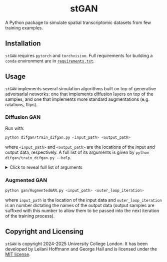 <center><h1>stGAN</h1></center>

A Python package to simulate spatial transcriptomic datasets from few training
examples.

## Installation

`stGAN` requires `pytorch` and `torchvision`. Full requirements for building a
`conda` environment are in [`requirements.txt`](requirements.txt).

## Usage

`stGAN` implements several simulation algorithms built on top of generative
adversarial networks: one that implements diffusion layers on top of the
samples, and one that implements more standard augmentations (e.g. rotations,
flips).

### Diffusion GAN

Run with:

```bash
python difgan/train_difgan.py <input_path> <output_path>
```

where `<input_path>` and `<output_path>` are the locations of the input and
output data, respectively. A full list of its arguments is given by `python
difgan/train_difgan.py --help`.

<details>
<summary>Click to reveal full list of arguments</summary>

```
usage: train_difgan.py [-h] [--epochs EPOCHS] [--batch-size BATCH_SIZE]
                       [--lr LR] [--device {cpu,gpu}] [--latent-dim LATENT_DIM]
                       [--in-channels IN_CHANNELS] [--ngf NGF] [--ndf NDF]
                       [--num-gpu NUM_GPU] [--outer-loop-iter OUTER_LOOP_ITER]
                       input_path output_path

positional arguments:
  input_path            path to input data
  output_path           path where output data should be stored

options:
  -h, --help            show this help message and exit
  --epochs EPOCHS       number of epochs
  --batch-size BATCH_SIZE
                        batch size
  --lr LR               learning rate
  --device {cpu,gpu}    device to use
  --latent-dim LATENT_DIM
                        number of latent dimensions input into generator
  --in-channels IN_CHANNELS
                        number of channels (one per gene)
  --ngf NGF             size of feature maps in generator
  --ndf NDF             size of feature maps in discriminator
  --num-gpu NUM_GPU     number of GPUs available
  --outer-loop-iter OUTER_LOOP_ITER
                        number of iterations of outer loop
```

</details>

### Augmented GAN

```bash
python gan/AugmentedGAN.py <input_path> <outer_loop_iteration>
```

where `input_path` is the location of the input data and `outer_loop_iteration`
is an number dictating the names of the output data (output samples are
suffixed with this number to allow them to be passed into the next iteration of
the training process).

## Copyright and Licensing

`stGAN` is copyright 2024-2025 University College London. It has been developed
by Leilani Hoffmann and George Hall and is licensed under the [MIT
license](LICENSE).
